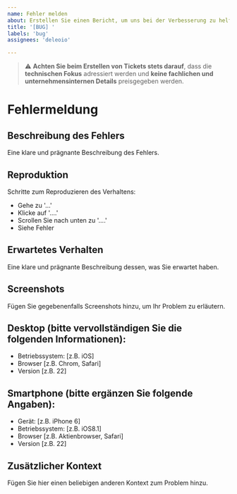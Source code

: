 ```yaml
---
name: Fehler melden
about: Erstellen Sie einen Bericht, um uns bei der Verbesserung zu helfen.
title: '[BUG] '
labels: 'bug'
assignees: 'deleoio'

---
```


> ⚠️ **Achten Sie beim Erstellen von Tickets stets darauf**, dass die **technischen Fokus** adressiert werden und **keine fachlichen und unternehmensinternen Details** preisgegeben werden.

# Fehlermeldung

## Beschreibung des Fehlers
Eine klare und prägnante Beschreibung des Fehlers.

## Reproduktion
Schritte zum Reproduzieren des Verhaltens:
- Gehe zu '...'
- Klicke auf '....'
- Scrollen Sie nach unten zu '....'
- Siehe Fehler

## Erwartetes Verhalten
Eine klare und prägnante Beschreibung dessen, was Sie erwartet haben.

## Screenshots
Fügen Sie gegebenenfalls Screenshots hinzu, um Ihr Problem zu erläutern.

## Desktop (bitte vervollständigen Sie die folgenden Informationen):
- Betriebssystem: [z.B. iOS]
- Browser [z.B. Chrom, Safari]
- Version [z.B. 22]

## Smartphone (bitte ergänzen Sie folgende Angaben):
- Gerät: [z.B. iPhone 6]
- Betriebssystem: [z.B. iOS8.1]
- Browser [z.B. Aktienbrowser, Safari]
- Version [z.B. 22]

## Zusätzlicher Kontext
Fügen Sie hier einen beliebigen anderen Kontext zum Problem hinzu.
